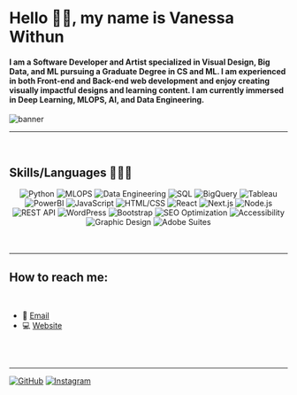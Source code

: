 # Hello 👋🏽, my name is Vanessa Withun 

#### I am a Software Developer and Artist specialized in Visual Design, Big Data, and ML pursuing a Graduate Degree in CS and ML. I am experienced in both Front-end and Back-end web development and enjoy creating visually impactful designs and learning content. I am currently immersed in Deep Learning, MLOPS, AI, and Data Engineering. 

![banner](https://cdn.myportfolio.com/4bebed9a-4022-46fc-83ca-66924fac1685/dc2a729d-c0b5-42c8-8ffe-4468e7b91541_rw_1920.png?h=5b049a55d6e569e2c003584c7701a0c5)



---
<br>

## Skills/Languages 👩🏽‍💻
<div align="center">
  <img src="https://img.shields.io/badge/Python-3776AB?style=for-the-badge&logo=python&logoColor=white" alt="Python" />
  <img src="https://img.shields.io/badge/MLOPS-FF6600?style=for-the-badge&logo=TensorFlow&logoColor=white" alt="MLOPS" />
  <img src="https://img.shields.io/badge/Data%20Engineering-1F425F?style=for-the-badge&logo=datacamp&logoColor=white" alt="Data Engineering" />
  <img src="https://img.shields.io/badge/SQL-003366?style=for-the-badge&logo=sql&logoColor=white" alt="SQL" />
  <img src="https://img.shields.io/badge/BigQuery-4285F4?style=for-the-badge&logo=google-cloud&logoColor=white" alt="BigQuery" />
  <img src="https://img.shields.io/badge/Tableau-E97627?style=for-the-badge&logo=tableau&logoColor=white" alt="Tableau" />
  <img src="https://img.shields.io/badge/PowerBI-F2C811?style=for-the-badge&logo=powerbi&logoColor=black" alt="PowerBI" />
  <img src="https://img.shields.io/badge/JavaScript-F7DF1E?style=for-the-badge&logo=javascript&logoColor=black" alt="JavaScript" />
  <img src="https://img.shields.io/badge/HTML%2FCSS-239120?style=for-the-badge&logo=html5&logoColor=white" alt="HTML/CSS" />
  <img src="https://img.shields.io/badge/React-61DAFB?style=for-the-badge&logo=react&logoColor=black" alt="React" />
  <img src="https://img.shields.io/badge/Next.js-000000?style=for-the-badge&logo=next.js&logoColor=white" alt="Next.js" />
  <img src="https://img.shields.io/badge/Node.js-339933?style=for-the-badge&logo=node.js&logoColor=white" alt="Node.js" />
</div>

<div align="center">
  <img src="https://img.shields.io/badge/REST%20API-232F3E?style=for-the-badge&logo=api&logoColor=white" alt="REST API" />
  <img src="https://img.shields.io/badge/WordPress-21759B?style=for-the-badge&logo=wordpress&logoColor=white" alt="WordPress" />
  <img src="https://img.shields.io/badge/Bootstrap-563D7C?style=for-the-badge&logo=bootstrap&logoColor=white" alt="Bootstrap" />
  <img src="https://img.shields.io/badge/SEO%20Optimization-00C853?style=for-the-badge&logo=google&logoColor=white" alt="SEO Optimization" />
  <img src="https://img.shields.io/badge/Accessibility-4d4d4d?style=for-the-badge&logo=accessibility&logoColor=white" alt="Accessibility" />
  <img src="https://img.shields.io/badge/Graphic%20Design-FF5722?style=for-the-badge&logo=adobe&logoColor=white" alt="Graphic Design" />
  <img src="https://img.shields.io/badge/Adobe%20Suites-FF0000?style=for-the-badge&logo=adobe&logoColor=white" alt="Adobe Suites" />
</div>

<br>
<br>

---

## How to reach me:
<br>

- 📧 [Email]( www.vanessa555withun@gmail.com)
- 💻 [Website](https://vanessawithun.com/)

<br>
<br>

---

[![GitHub](https://img.shields.io/badge/github-iNeso1984-black.svg?style=social&logo=github)](https://github.com/iNeso1984)
[![Instagram](https://img.shields.io/badge/instagram-vanessa__withun__art-purple.svg?style=social&logo=instagram)](https://www.instagram.com/vanessa_withun_art/)
